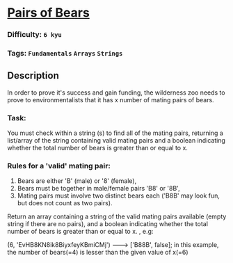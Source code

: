# [Pairs of Bears](https://www.codewars.com/kata/57d165ad95497ea150000020)

### Difficulty: `6 kyu`

### Tags: `Fundamentals` `Arrays` `Strings`

## Description

In order to prove it's success and gain funding, the wilderness zoo needs to prove to environmentalists that it has x number of mating pairs of bears.

### Task:
You must check within a string (s) to find all of the mating pairs, returning a list/array of the string containing valid mating pairs and a boolean indicating whether the total number of bears is greater than or equal to x.

### Rules for a 'valid' mating pair:
1. Bears are either 'B' (male) or '8' (female),
2. Bears must be together in male/female pairs 'B8' or '8B',
3. Mating pairs must involve two distinct bears each ('B8B' may look fun, but does not count as two pairs).

Return an array containing a string of the valid mating pairs available (empty string if there are no pairs), and a boolean indicating whether the total number of bears is greater than or equal to x. , e.g:

(6, 'EvHB8KN8ik8BiyxfeyKBmiCMj') ---> ['B88B', false]; in this example, the number of bears(=4) is lesser than the given value of x(=6)